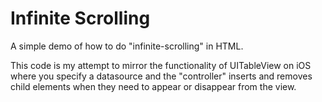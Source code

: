 Infinite Scrolling
==================

A simple demo of how to do "infinite-scrolling" in HTML.

This code is my attempt to mirror the functionality of UITableView on iOS where you specify a datasource and the "controller" inserts and removes child elements when they need to appear or disappear from the view.
